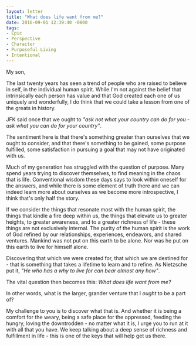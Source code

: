 ```yaml
---
layout: letter
title: "What does life want from me?"
date: 2016-09-01 12:39:40 -0800
tags:
- Epic
- Perspective
- Character
- Purposeful Living
- Intentional
---
```

My son,

The last twenty years has seen a trend of people who are raised to believe in self, in the individual human spirit. While I'm not against the belief that intrinsically each person has value and that God created each one of us uniquely and wonderfully, I do think that we could take a lesson from one of the greats in history. 

JFK said once that we ought to <i>"ask not what your country can do for you - ask what you can do for your country"</i>.

The sentiment here is that there's something greater than ourselves that we ought to consider, and that there's something to be gained, some purpose fulfilled, some satisfaction in pursuing a goal that may not have originated with us. 

Much of my generation has struggled with the question of purpose. Many spend years trying to discover themselves, to find meaning in the chaos that is life. Conventional wisdom these days says to look within oneself for the answers, and while there is some element of truth there and we can indeed learn more about ourselves as we become more introspective, I think that's only half the story.

If we consider the things that resonate most with the human spirit, the things that kindle a fire deep within us, the things that elevate us to greater heights, to greater awareness, and to a greater richness of life - these things are not exclusively internal. The purity of the human spirit is the work of God refined by our relationships, experiences, endeavors, and shared ventures. Mankind was not put on this earth to be alone. Nor was he put on this earth to live for himself alone. 

Discovering that which we were created for, that which we are destined for - that is something that takes a lifetime to learn and to refine. As Nietzsche put it, <i>"He who has a why to live for can bear almost any how"</i>. 

The vital question then becomes this: *What does life want from me?*

In other words, what is the larger, grander venture that I *ought* to be a part of?

My challenge to you is to discover what that is. And whether it is being a comfort for the weary, being a safe place for the oppressed, feeding the hungry, loving the downtrodden - no matter what it is, I urge you to run at it with all that you have. We keep talking about a deep sense of richness and fulfillment in life - this is one of the keys that will help get us there. 